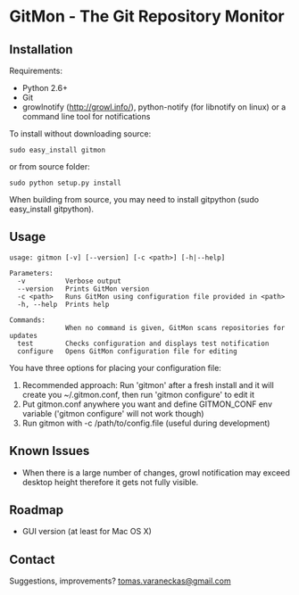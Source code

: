GitMon - The Git Repository Monitor
===================================

Installation
------------

Requirements:

* Python 2.6+
* Git
* growlnotify (http://growl.info/), python-notify (for libnotify on linux) or a command line tool for notifications

To install without downloading source:

    sudo easy_install gitmon

or from source folder:

    sudo python setup.py install

When building from source, you may need to install gitpython (sudo easy_install gitpython).

Usage
-----

    usage: gitmon [-v] [--version] [-c <path>] [-h|--help]

    Parameters:
      -v          Verbose output
      --version   Prints GitMon version
      -c <path>   Runs GitMon using configuration file provided in <path>
      -h, --help  Prints help

    Commands:
                  When no command is given, GitMon scans repositories for updates
      test        Checks configuration and displays test notification
      configure   Opens GitMon configuration file for editing

You have three options for placing your configuration file:

1. Recommended approach: Run 'gitmon' after a fresh install and it will create you ~/.gitmon.conf, then run 'gitmon configure' to edit it
2. Put gitmon.conf anywhere you want and define GITMON_CONF env variable ('gitmon configure' will not work though)
3. Run gitmon with -c /path/to/config.file (useful during development)

Known Issues
------------

* When there is a large number of changes, growl notification may exceed desktop height therefore it gets not fully visible.

Roadmap
-------

* GUI version (at least for Mac OS X)

Contact
-------

Suggestions, improvements?
tomas.varaneckas@gmail.com

